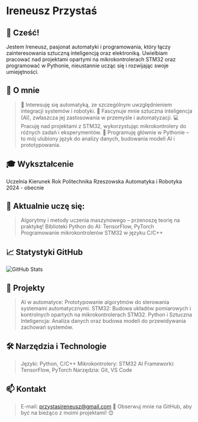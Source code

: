 # Ireneusz Przystaś
## 👋 Cześć!
Jestem Ireneusz, pasjonat automatyki i programowania, który łączy zainteresowania sztuczną inteligencją oraz elektroniką. Uwielbiam pracować nad projektami opartymi na mikrokontrolerach STM32 oraz programować w Pythonie, nieustannie ucząc się i rozwijając swoje umiejętności.

## 📜 O mnie
>🔧 Interesuję się automatyką, ze szczególnym uwzględnieniem integracji systemów i robotyki.
>🤖 Fascynuje mnie sztuczna inteligencja (AI), zwłaszcza jej zastosowania w przemyśle i automatyzacji.
>💻 Pracuję nad projektami z STM32, wykorzystując mikrokontrolery do różnych zadań i eksperymentów.
>🐍 Programuję głównie w Pythonie – to mój ulubiony język do analizy danych, budowania modeli AI i prototypowania.
## 🎓 Wykształcenie
Uczelnia	Kierunek	Rok
Politechnika Rzeszowska	Automatyka i Robotyka	2024 - obecnie
## 🌱 Aktualnie uczę się:
>Algorytmy i metody uczenia maszynowego – przenoszę teorię na praktykę!
>Biblioteki Python do AI: TensorFlow, PyTorch
>Programowanie mikrokontrolerów STM32 w języku C/C++
## 📈 Statystyki GitHub
![GitHub Stats](https://github-readme-stats.vercel.app/api?username=iczopl1&show_icons=true&theme=radical)
## 💼 Projekty
>AI w automatyce: Prototypowanie algorytmów do sterowania systemami automatycznymi.
>STM32: Budowa układów pomiarowych i kontrolnych opartych na mikrokontrolerach STM32.
>Python i Sztuczna Inteligencja: Analiza danych oraz budowa modeli do przewidywania zachowań systemów.
## 🛠️ Narzędzia i Technologie
>Języki: Python, C/C++
>Mikrokontrolery: STM32
>AI Frameworki: TensorFlow, PyTorch
>Narzędzia: Git, VS Code
## 📫 Kontakt
>E-mail: przystasireneusz@gmail.com
>🔗 Obserwuj mnie na GitHub, aby być na bieżąco z moimi projektami! 😊